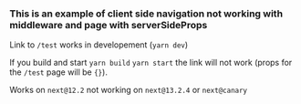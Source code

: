 ### This is an example of client side navigation not working with middleware and page with serverSideProps

Link to `/test` works in developement (`yarn dev`)

If you build and start `yarn build` `yarn start` the link will not work (props for the `/test` page will be `{}`).

Works on `next@12.2` not working on `next@13.2.4` or `next@canary` 
